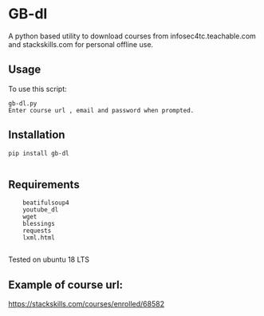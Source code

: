# GB-dl
A python based utility to download courses from infosec4tc.teachable.com and stackskills.com for personal offline use.

## Usage
To use this script:
```
gb-dl.py
Enter course url , email and password when prompted.
```
## Installation
``` 
pip install gb-dl
 
```
    
## Requirements
``` 
    beatifulsoup4
    youtube_dl
    wget
    blessings
    requests
    lxml.html
    
```

Tested on ubuntu 18 LTS

## Example of course url:
https://stackskills.com/courses/enrolled/68582
